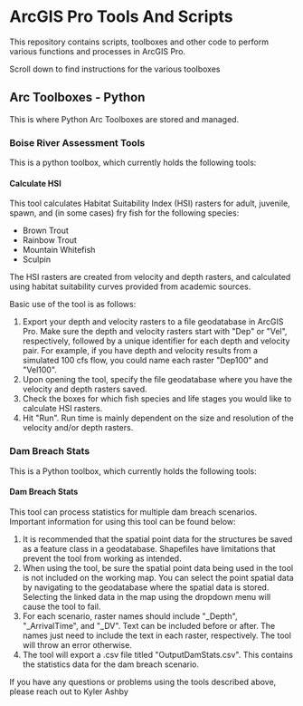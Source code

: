 # ArcGIS Pro Tools And Scripts

This repository contains scripts, toolboxes and other code to perform various functions and processes in ArcGIS Pro.

Scroll down to find instructions for the various toolboxes

## Arc Toolboxes - Python

This is where Python Arc Toolboxes are stored and managed.

### Boise River Assessment Tools

This is a python toolbox, which currently holds the following tools:

#### Calculate HSI

This tool calculates Habitat Suitability Index (HSI) rasters for adult, juvenile, spawn, and (in some cases) fry fish for the following species:

- Brown Trout
- Rainbow Trout
- Mountain Whitefish
- Sculpin

The HSI rasters are created from velocity and depth rasters, and calculated using habitat suitability curves provided from academic sources.

Basic use of the tool is as follows:

1. Export your depth and velocity rasters to a file geodatabase in ArcGIS Pro. Make sure the depth and velocity rasters start with "Dep" or "Vel", respectively, followed by a unique identifier for each depth and velocity pair. For example, if you have depth and velocity results from a simulated 100 cfs flow, you could name each raster "Dep100" and "Vel100".
2. Upon opening the tool, specify the file geodatabase where you have the velocity and depth rasters saved.
3. Check the boxes for which fish species and life stages you would like to calculate HSI rasters.
4. Hit "Run". Run time is mainly dependent on the size and resolution of the velocity and/or depth rasters.

### Dam Breach Stats

This is a Python toolbox, which currently holds the following tools:

#### Dam Breach Stats
This tool can process statistics for multiple dam breach scenarios. Important information for using this tool can be found below:
1. It is recommended that the spatial point data for the structures be saved as a feature class in a geodatabase. Shapefiles have limitations that prevent the tool from working as intended.
2. When using the tool, be sure the spatial point data being used in the tool is not included on the working map. You can select the point spatial data by navigating to the geodatabase where the spatial data is stored. Selecting the linked data in the map using the dropdown menu will cause the tool to fail.
3. For each scenario, raster names should include "_Depth", "_ArrivalTime", and "_DV". Text can be included before or after. The names just need to include the text in each raster, respectively. The tool will throw an error otherwise.
4. The tool will export a .csv file titled "OutputDamStats.csv". This contains the statistics data for the dam breach scenario.

If you have any questions or problems using the tools described above, please reach out to Kyler Ashby
